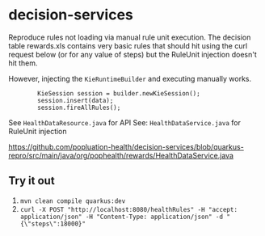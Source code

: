 # decision-services

Reproduce rules not loading via manual rule unit execution. The decision table rewards.xls contains very basic rules that should hit
using the curl request below (or for any value of steps) but the RuleUnit injection doesn't hit them.

However, injecting the `KieRuntimeBuilder` and executing manually works.
```
        KieSession session = builder.newKieSession();
        session.insert(data);
        session.fireAllRules();
```

See `HealthDataResource.java` for API
See: `HealthDataService.java` for RuleUnit injection


https://github.com/popluation-health/decision-services/blob/quarkus-repro/src/main/java/org/pophealth/rewards/HealthDataService.java

## Try it out
1. `mvn clean compile quarkus:dev`
2. `curl -X POST "http://localhost:8080/healthRules" -H "accept: application/json" -H "Content-Type: application/json" -d "{\"steps\":18000}"`
